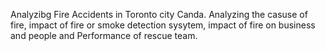 Analyzibg Fire Accidents in Toronto city Canda. Analyzing the casuse of fire, impact of fire or smoke detection sysytem, impact of fire on business and people and Performance of rescue team.

